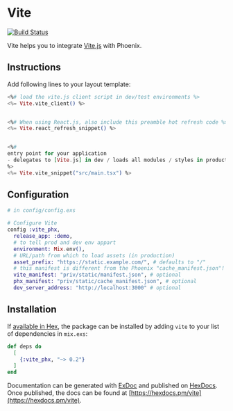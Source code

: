 # Vite
[Vite.js]: https://vitejs.dev/

[![Build Status](https://github.com/mindreframer/vite_phx/workflows/CI/badge.svg)](https://github.com/mindreframer/vite_phx/actions?query=workflow%3A%22CI%22)

Vite helps you to integrate [Vite.js] with Phoenix.

## Instructions

Add following lines to your layout template:

```elixir
<%# load the vite.js client script in dev/test environments %>
<%= Vite.vite_client() %>


<%# When using React.js, also include this preamble hot refresh code %>
<%= Vite.react_refresh_snippet() %>


<%#
entry point for your application
- delegates to [Vite.js] in dev / loads all modules / styles in production from the manifest.json
%>
<%= Vite.vite_snippet("src/main.tsx") %>
```

## Configuration

```elixir
# in config/config.exs

# Configure Vite
config :vite_phx,
  release_app: :demo,
  # to tell prod and dev env appart
  environment: Mix.env(),
  # URL/path from which to load assets (in production)
  asset_prefix: "https://static.example.com/", # defaults to "/"
  # this manifest is different from the Phoenix "cache_manifest.json"!
  vite_manifest: "priv/static/manifest.json", # optional
  phx_manifest: "priv/static/cache_manifest.json", # optional
  dev_server_address: "http://localhost:3000" # optional
```

## Installation

If [available in Hex](https://hex.pm/docs/publish), the package can be installed
by adding `vite` to your list of dependencies in `mix.exs`:

```elixir
def deps do
  [
    {:vite_phx, "~> 0.2"}
  ]
end
```

Documentation can be generated with [ExDoc](https://github.com/elixir-lang/ex_doc)
and published on [HexDocs](https://hexdocs.pm). Once published, the docs can
be found at [https://hexdocs.pm/vite](https://hexdocs.pm/vite).
